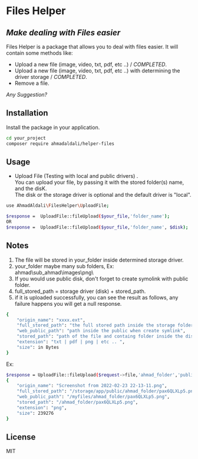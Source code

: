 # Files Helper 
## _Make dealing with Files easier_

Files Helper is a package that allows you to deal with files easier.
It will contain some methods like:
- Upload a new file (image, video, txt, pdf, etc ..)  /  _COMPLETED_.
- Upload a new file (image, video, txt, pdf, etc ..) with determining the driver storage /  _COMPLETED_.
- Remove a file.


_Any Suggestion?_

## Installation
Install the package in your application.

```sh
cd your_project
composer require ahmadaldali/helper-files
```

## Usage

- Upload File (Testing with local and public drivers) .\
  You can upload your file, by passing it with the stored folder(s) name, and the disK.\
  The disk or the storage driver is optional and the default driver is "local".

```sh
use AhmadAldali\FilesHelper\UploadFile;

$response =  UploadFile::fileUpload($your_file,'folder_name');
OR
$response =  UploadFile::fileUpload($your_file,'folder_name', $disk);
```

## Notes
1. The file will be stored in your_folder inside determined storage driver.
2. your_folder maybe many sub folders, Ex: ahmad\sub_ahmad\images\png\
3. If you would use public disk, don't forget to create symolink with public folder.
4. full_stored_path = storage driver (disk) + stored_path.
5. if it is uploaded successfully, you can see the result as follows, any failure happens you will get a null response.

```sh
{
    "origin_name": "xxxx.ext",
    "full_stored_path": "the full stored path inside the storage folder", 
    "web_public_path": "path inside the public when create symlink",
    "stored_path": "path of the file and containg folder inside the disk",
    "extension": "txt | pdf | png | etc .. ",
    "size": in Bytes
}
```

Ex:
```sh
$response = UploadFile::fileUpload($request->file,'ahmad_folder','public');
{
    "origin_name": "Screenshot from 2022-02-23 22-13-11.png",
    "full_stored_path": "/storage/app/public/ahmad_folder/pax6QLXLp5.png",
    "web_public_path": "/myfiles/ahmad_folder/pax6QLXLp5.png",
    "stored_path": "/ahmad_folder/pax6QLXLp5.png",
    "extension": "png",
    "size": 239276
}
```


## License

MIT

